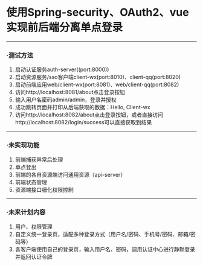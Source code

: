# 使用Spring-security、OAuth2、vue实现前后端分离单点登录
---
### ·测试方法
1. 启动认证服务auth-server((port:8000))
2. 启动资源服务/sso客户端client-wx(port:8010)、client-qq(port:8020)
3. 启动前端应用web/client-wx(port:8081)、web/client-qq(port:8082)
4. 访问http://localhost:8081/about点击登录按钮
5. 输入用户名密码admin/admin，登录并授权
6. 成功跳转页面并打印从后端获取的数据：Hello, Client-wx
7. 访问http://localhost:8082/about点击登录按钮，或者直接访问http://localhost:8082/login/success可以直接获取到结果

---
### ·未实现功能
1. 前端捕获异常后处理
2. 单点登出
3. 前端的各自资源端访问通用资源（api-server）
4. 前端状态管理
5. 资源端接口细化权限控制

---
### ·未来计划内容
1. 用户、权限管理
2. 自定义统一登录页，适配多种登录方式（用户名/密码、手机号/密码、邮箱/密码等）
3. 各客户端使用自己的登录页，输入用户名、密码，调用认证中心进行静默登录并返回认证令牌
